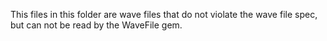 This files in this folder are wave files that do not violate the wave file spec, but can not be read by the WaveFile gem.
